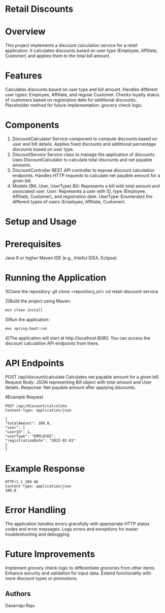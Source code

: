# Retail Discounts

# Overview
This project implements a discount calculation service for a retail application. It calculates discounts based on user type (Employee, Affiliate, Customer) and applies them to the total bill amount.

# Features
Calculates discounts based on user type and bill amount.
Handles different user types: Employee, Affiliate, and regular Customer.
Checks loyalty status of customers based on registration date for additional discounts.
Placeholder method for future implementation: grocery check logic.

# Components
1. DiscountCalculator
   Service component to compute discounts based on user and bill details.
   Applies fixed discounts and additional percentage discounts based on user type.
2. DiscountService
   Service class to manage the application of discounts.
   Uses DiscountCalculator to calculate total discounts and net payable amounts.
3. DiscountController
   REST API controller to expose discount calculation endpoints.
   Handles HTTP requests to calculate net payable amount for a given bill.
4. Models (Bill, User, UserType)
   Bill: Represents a bill with total amount and associated user.
   User: Represents a user with ID, type (Employee, Affiliate, Customer), and registration date.
   UserType: Enumerates the different types of users (Employee, Affiliate, Customer).

# Setup and Usage
# Prerequisites
Java 8 or higher
Maven
IDE (e.g., IntelliJ IDEA, Eclipse)

# Running the Application

1)Clone the repository:
git clone <repository_url>
cd retail-discount-service

2)Build the project using Maven:

```bash
mvn clean install
```

3)Run the application:

```bash
mvn spring-boot:run
```
4)The application will start at http://localhost:8080. You can access the discount calculation API endpoints from there.

# API Endpoints
POST /api/discount/calculate
Calculates net payable amount for a given bill.
Request Body: JSON representing Bill object with total amount and User details.
Response: Net payable amount after applying discounts.


#Example Request
````
POST /api/discount/calculate
Content-Type: application/json

{
"totalAmount": 100.0,
"user": {
"userId": 1,
"userType": "EMPLOYEE",
"registrationDate": "2022-01-01"
}
}
````

# Example Response
````
HTTP/1.1 200 OK
Content-Type: application/json
100.0
````

# Error Handling
The application handles errors gracefully with appropriate HTTP status codes and error messages.
Logs errors and exceptions for easier troubleshooting and debugging.

# Future Improvements
Implement grocery check logic to differentiate groceries from other items.
Enhance security and validation for input data.
Extend functionality with more discount types or promotions.


## Authors
Dasarraju Raju
